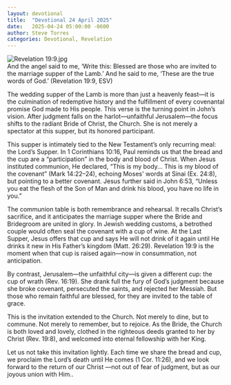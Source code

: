 ```yaml
---
layout: devotional
title:  "Devotional 24 April 2025"
date:   2025-04-24 05:00:00 -0600
author: Steve Torres
categories: Devotional, Revelation
---
```

<img src="https://sitemedia.esteeb.com/file/esteebcomsitemedia/devotional_images/Revelation/Rev-19_9.jpg?raw=true" alt="Revelation 19:9.jpg" style="max-width: 100%; height: auto;">

<div class="scripture">
  And the angel said to me, ‘Write this: Blessed are those who are invited to the marriage supper of the Lamb.’ And he said to me, ‘These are the true words of God.’ (Revelation 19:9, ESV)
</div>

The wedding supper of the Lamb is more than just a heavenly feast—it is the culmination of redemptive history and the fulfillment of every covenantal promise God made to His people. This verse is the turning point in John’s vision. After judgment falls on the harlot—unfaithful Jerusalem—the focus shifts to the radiant Bride of Christ, the Church. She is not merely a spectator at this supper, but its honored participant.

This supper is intimately tied to the New Testament’s only recurring meal: the Lord’s Supper. In 1 Corinthians 10:16, Paul reminds us that the bread and the cup are a “participation” in the body and blood of Christ. When Jesus instituted communion, He declared, “This is my body... This is my blood of the covenant” (Mark 14:22–24), echoing Moses' words at Sinai (Ex. 24:8), but pointing to a better covenant. Jesus further said in John 6:53, “Unless you eat the flesh of the Son of Man and drink his blood, you have no life in you.”

The communion table is both remembrance and rehearsal. It recalls Christ’s sacrifice, and it anticipates the marriage supper where the Bride and Bridegroom are united in glory. In Jewish wedding customs, a betrothed couple would often seal the covenant with a cup of wine. At the Last Supper, Jesus offers that cup and says He will not drink of it again until He drinks it new in His Father’s kingdom (Matt. 26:29). Revelation 19:9 is the moment when that cup is raised again—now in consummation, not anticipation.

By contrast, Jerusalem—the unfaithful city—is given a different cup: the cup of wrath (Rev. 16:19). She drank full the fury of God’s judgment because she broke covenant, persecuted the saints, and rejected her Messiah. But those who remain faithful are blessed, for they are invited to the table of grace.

This is the invitation extended to the Church. Not merely to dine, but to commune. Not merely to remember, but to rejoice. As the Bride, the Church is both loved and lovely, clothed in the righteous deeds granted to her by Christ (Rev. 19:8), and welcomed into eternal fellowship with her King.

Let us not take this invitation lightly. Each time we share the bread and cup, we proclaim the Lord’s death until He comes (1 Cor. 11:26), and we look forward to the return of our Christ —not out of fear of  judgment, but as our joyous union with Him..